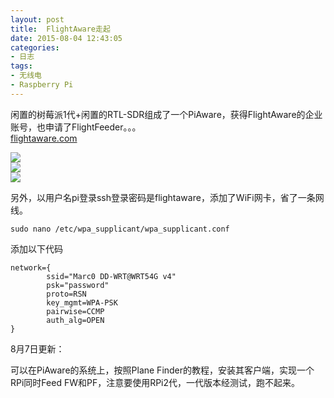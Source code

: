 ```yaml
---
layout: post
title: 	FlightAware走起
date: 2015-08-04 12:43:05
categories:
- 日志
tags:
- 无线电
- Raspberry Pi
---
```


闲置的树莓派1代+闲置的RTL-SDR组成了一个PiAware，获得FlightAware的企业账号，也申请了FlightFeeder。。。     
[flightaware.com](http://flightaware.com/)

![](http://i1328.photobucket.com/albums/w532/xwlogic/IMG_20150804_140625987_HDR_zpsc3o0gbyo.jpg)    
![](http://i1328.photobucket.com/albums/w532/xwlogic/1_zpsvoqbm0j9.jpg)    
![](http://i1328.photobucket.com/albums/w532/xwlogic/flightfeeder-v5-500px_zps9kffdhsb.jpg)    

另外，以用户名pi登录ssh登录密码是flightaware，添加了WiFi网卡，省了一条网线。

    sudo nano /etc/wpa_supplicant/wpa_supplicant.conf
    
添加以下代码

    network={
            ssid="Marc0 DD-WRT@WRT54G v4"
            psk="password"
            proto=RSN
            key_mgmt=WPA-PSK
            pairwise=CCMP
            auth_alg=OPEN
    }
  
8月7日更新：

可以在PiAware的系统上，按照Plane Finder的教程，安装其客户端，实现一个RPi同时Feed FW和PF，注意要使用RPi2代，一代版本经测试，跑不起来。
